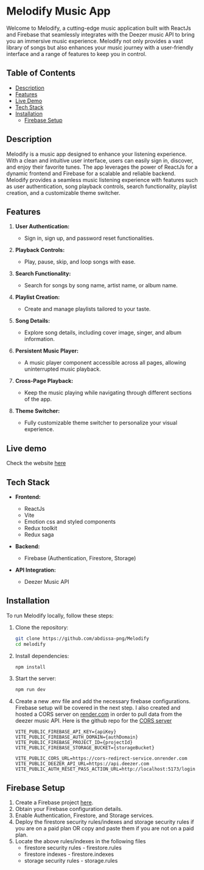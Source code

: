 # Melodify Music App

Welcome to Melodify, a cutting-edge music application built with ReactJs and Firebase that seamlessly integrates with the Deezer music API to bring you an immersive music experience.
Melodify not only provides a vast library of songs but also enhances your music journey with a user-friendly interface and a range of features to keep you in control.

## Table of Contents

- [Description](#description)
- [Features](#features)
- [Live Demo](#live-demo)
- [Tech Stack](#tech-stack)
- [Installation](#installation)
  - [Firebase Setup](#firebase-setup)

## Description

Melodify is a music app designed to enhance your listening experience. With a clean and intuitive user interface, users can easily sign in, discover, and enjoy their favorite tunes. The app leverages the power of ReactJs for a dynamic frontend and Firebase for a scalable and reliable backend. <br />
Melodify provides a seamless music listening experience with features such as user authentication, song playback controls, search functionality, playlist creation, and a customizable theme switcher.

## Features

1. **User Authentication:**

   - Sign in, sign up, and password reset functionalities.

2. **Playback Controls:**

   - Play, pause, skip, and loop songs with ease.

3. **Search Functionality:**

   - Search for songs by song name, artist name, or album name.

4. **Playlist Creation:**

   - Create and manage playlists tailored to your taste.

5. **Song Details:**

   - Explore song details, including cover image, singer, and album information.

6. **Persistent Music Player:**

   - A music player component accessible across all pages, allowing uninterrupted music playback.

7. **Cross-Page Playback:**

   - Keep the music playing while navigating through different sections of the app.

8. **Theme Switcher:**
    - Fully customizable theme switcher to personalize your visual experience.

## Live demo

Check the website [here](https://melodify11.netlify.app)

## Tech Stack

- **Frontend:**

  - ReactJs
  - Vite
  - Emotion css and styled components
  - Redux toolkit
  - Redux saga

- **Backend:**

  - Firebase (Authentication, Firestore, Storage)

- **API Integration:**
  - Deezer Music API

## Installation

To run Melodify locally, follow these steps:

1. Clone the repository:

   ```bash
   git clone https://github.com/abdissa-png/Melodify
   cd melodify
   ```

2. Install dependencies:

   ```bash
   npm install
   ```

3. Start the server:

   ```bash
   npm run dev
   ```

4. Create a new .env file and add the necessary firebase configurations. Firebase setup will be covered in the next step. I also created and hosted a CORS server on [render.com](https://deezer-proxy-server.onrender.com/) in order to pull data from the deezer music API. Here is the github repo for the [CORS server](https://github.com/abdissa-png/Deezer_proxy_server)

   ```
   VITE_PUBLIC_FIREBASE_API_KEY={apiKey}
   VITE_PUBLIC_FIREBASE_AUTH_DOMAIN={authDomain}
   VITE_PUBLIC_FIREBASE_PROJECT_ID={projectId}
   VITE_PUBLIC_FIREBASE_STORAGE_BUCKET={storageBucket}

   VITE_PUBLIC_CORS_URL=https://cors-redirect-service.onrender.com
   VITE_PUBLIC_DEEZER_API_URL=https://api.deezer.com
   VITE_PUBLIC_AUTH_RESET_PASS_ACTION_URL=http://localhost:5173/login
   ```

## Firebase Setup

1. Create a Firebase project [here](https://firebase.google.com/).
2. Obtain your Firebase configuration details.
3. Enable Authentication, Firestore, and Storage services.
4. Deploy the firestore security rules/indexes and storage security rules if you are on a paid plan OR copy and paste them if you are not on a paid plan.
5. Locate the above rules/indexes in the following files
   - firestore security rules - firestore.rules
   - firestore indexes - firestore.indexes
   - storage security rules - storage.rules


